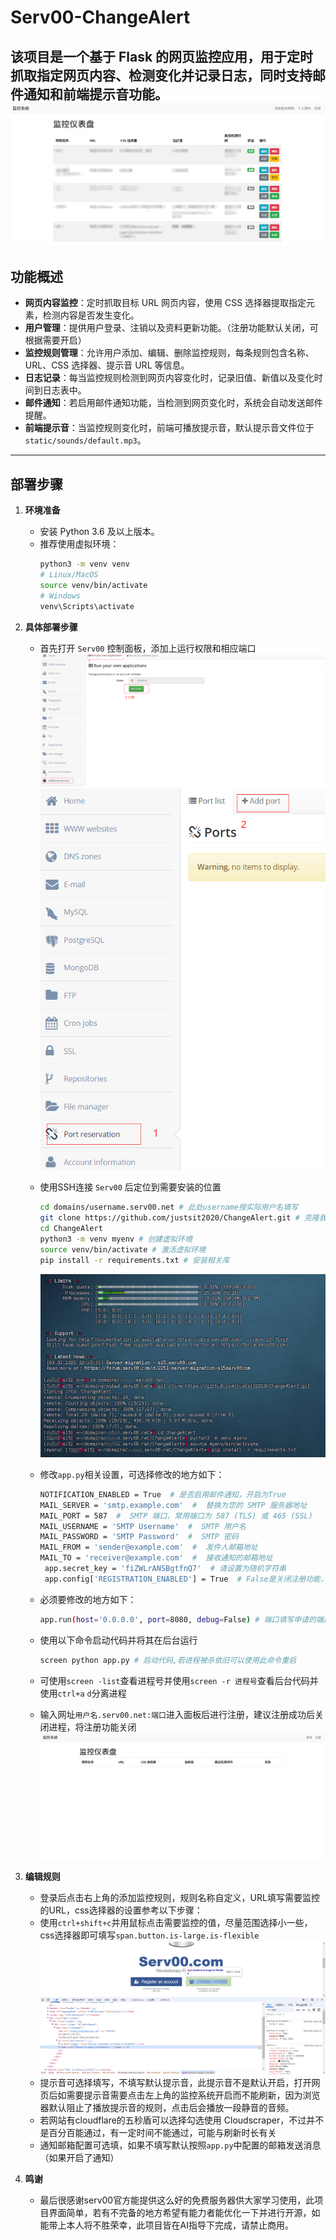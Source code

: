 # Serv00-ChangeAlert
该项目是一个基于 Flask 的网页监控应用，用于定时抓取指定网页内容、检测变化并记录日志，同时支持邮件通知和前端提示音功能。
![img](static/image/readme/0.png)
---

## 功能概述

- **网页内容监控**：定时抓取目标 URL 网页内容，使用 CSS 选择器提取指定元素，检测内容是否发生变化。
- **用户管理**：提供用户登录、注销以及资料更新功能。（注册功能默认关闭，可根据需要开启）
- **监控规则管理**：允许用户添加、编辑、删除监控规则，每条规则包含名称、URL、CSS 选择器、提示音 URL 等信息。
- **日志记录**：每当监控规则检测到网页内容变化时，记录旧值、新值以及变化时间到日志表中。
- **邮件通知**：若启用邮件通知功能，当检测到网页变化时，系统会自动发送邮件提醒。
- **前端提示音**：当监控规则变化时，前端可播放提示音，默认提示音文件位于 `static/sounds/default.mp3`。

---

## 部署步骤

1. **环境准备**  
   - 安装 Python 3.6 及以上版本。  
   - 推荐使用虚拟环境：
     ```bash
     python3 -m venv venv
     # Linux/MacOS
     source venv/bin/activate
     # Windows
     venv\Scripts\activate
     ```

2. **具体部署步骤** 
   - 首先打开 ``Serv00`` 控制面板，添加上运行权限和相应端口![img](static/image/readme/1.png)![img](static/image/readme/2.png)
   
   - 使用SSH连接 ``Serv00`` 后定位到需要安装的位置
   
     ```bash
     cd domains/username.serv00.net # 此处username按实际用户名填写
     git clone https://github.com/justsit2020/ChangeAlert.git # 克隆我的项目
     cd ChangeAlert
     python3 -m venv myenv # 创建虚拟环境
     source venv/bin/activate # 激活虚拟环境
     pip install -r requirements.txt # 安装相关库
     ```
   

     ![img](static/image/readme/3.png)
   
   - 修改``app.py``相关设置，可选择修改的地方如下：
     
     ```bash
     NOTIFICATION_ENABLED = True  # 是否启用邮件通知，开启为True
     MAIL_SERVER = 'smtp.example.com'  #  替换为您的 SMTP 服务器地址
     MAIL_PORT = 587  #  SMTP 端口，常用端口为 587 (TLS) 或 465 (SSL)
     MAIL_USERNAME = 'SMTP Username'  #  SMTP 用户名
     MAIL_PASSWORD = 'SMTP Password'  #  SMTP 密码
     MAIL_FROM = 'sender@example.com'  #  发件人邮箱地址
     MAIL_TO = 'receiver@example.com'  #  接收通知的邮箱地址
      app.secret_key = 'fiZWLrANSBgtfnQ7'  # 请设置为随机字符串
      app.config['REGISTRATION_ENABLED'] = True  # False是关闭注册功能，建议注册后关闭
     ```
     
   - 必须要修改的地方如下：
     ```bash
     app.run(host='0.0.0.0', port=8080, debug=False) # 端口填写申请的端口
     ```
     
   - 使用以下命令启动代码并将其在后台运行
     ```bash
     screen python app.py # 启动代码,若进程被杀依旧可以使用此命令重启
     ```
     
   - 可使用``screen -list``查看进程号并使用``screen -r 进程号``查看后台代码并使用``ctrl+a`` ``d``分离进程
   
   - 输入网址``用户名.serv00.net:端口``进入面板后进行注册，建议注册成功后关闭进程，将注册功能关闭
   ![img](static/image/readme/4.png)
3. **编辑规则**
   - 登录后点击右上角的添加监控规则，规则名称自定义，URL填写需要监控的URL，css选择器的设置参考以下步骤：
    - 使用``ctrl+shift+c``并用鼠标点击需要监控的值，尽量范围选择小一些，css选择器即可填写``span.button.is-large.is-flexible`` ![img](static/image/readme/5.png)
    - 提示音可选择填写，不填写默认提示音，此提示音不是默认开启，打开网页后如需要提示音需要点击左上角的监控系统开启而不能刷新，因为浏览器默认阻止了播放提示音的规则，点击后会播放一段静音的音频。
    - 若网站有cloudflare的五秒盾可以选择勾选使用 Cloudscraper，不过并不是百分百能通过，有一定时间不能通过，可能与刷新时长有关
    - 通知邮箱配置可选填，如果不填写默认按照``app.py``中配置的邮箱发送消息（如果开启了通知）

4. **鸣谢**
   - 最后很感谢serv00官方能提供这么好的免费服务器供大家学习使用，此项目界面简单，若有不完备的地方希望有能力者能优化一下并进行开源，如能带上本人将不胜荣幸，此项目皆在AI指导下完成，请禁止商用。

